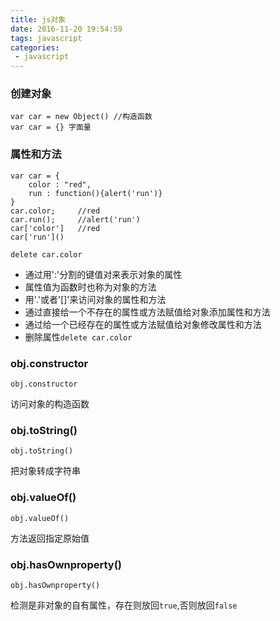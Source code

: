 ```yaml
---
title: js对象
date: 2016-11-20 19:54:59
tags: javascript
categories: 
 - javascript
---
```


### 创建对象
```
var car = new Object() //构造函数
var car = {} 字面量
```

### 属性和方法

```
var car = {
    color : "red",
    run : function(){alert('run')}
}
car.color;     //red
car.run();     //alert('run')
car['color']   //red    
car['run']()

delete car.color
```

- 通过用':'分割的键值对来表示对象的属性
- 属性值为函数时也称为对象的方法
- 用'.'或者'[]'来访问对象的属性和方法
- 通过直接给一个不存在的属性或方法赋值给对象添加属性和方法
- 通过给一个已经存在的属性或方法赋值给对象修改属性和方法
- 删除属性`delete car.color`

### obj.constructor

```
obj.constructor
```

访问对象的构造函数

### obj.toString()
```
obj.toString()
```

把对象转成字符串

### obj.valueOf()

```
obj.valueOf()
```

方法返回指定原始值

### obj.hasOwnproperty()
```
obj.hasOwnproperty()
```

检测是非对象的自有属性，存在则放回`true`,否则放回`false`